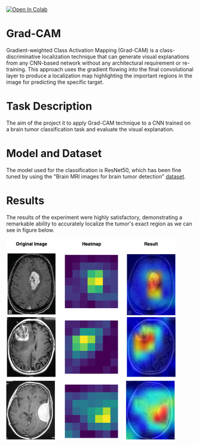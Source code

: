 <a target="_blank" href="https://colab.research.google.com/github/DANIELEMARINI99/Grad-CAM/blob/main/Grad_CAM.ipynb">
  <img src="https://colab.research.google.com/assets/colab-badge.svg" alt="Open In Colab"/>
</a>

# Grad-CAM

Gradient-weighted Class Activation Mapping (Grad-CAM) is a class-discriminative localization technique that can generate visual explanations from any CNN-based network without any architectural requirement or re-training.
This approach uses the gradient flowing into the final convolutional layer to produce a localization map highlighting the important regions in the image for predicting the specific target.

# Task Description

The aim of the project it to apply Grad-CAM technique to a CNN trained on a brain tumor classification task and evaluate the visual explanation.

# Model and Dataset

The model used for the classification is ResNet50, which has been fine tuned by using the "Brain MRI images for brain tumor detection" [dataset](https://www.kaggle.com/datasets/navoneel/brain-mri-images-for-brain-tumor-detection).

# Results
The results of the experiment were highly satisfactory, demonstrating a remarkable ability to accurately localize the tumor's exact region as we can see in figure below.

![image](https://github.com/DANIELEMARINI99/Grad-CAM/blob/main/Comparison.png)



